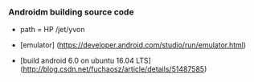 

### Androidm building source code

* path = HP /jet/yvon

* [emulator] (https://developer.android.com/studio/run/emulator.html)


* [build android 6.0 on ubuntu 16.04 LTS] (http://blog.csdn.net/fuchaosz/article/details/51487585)





